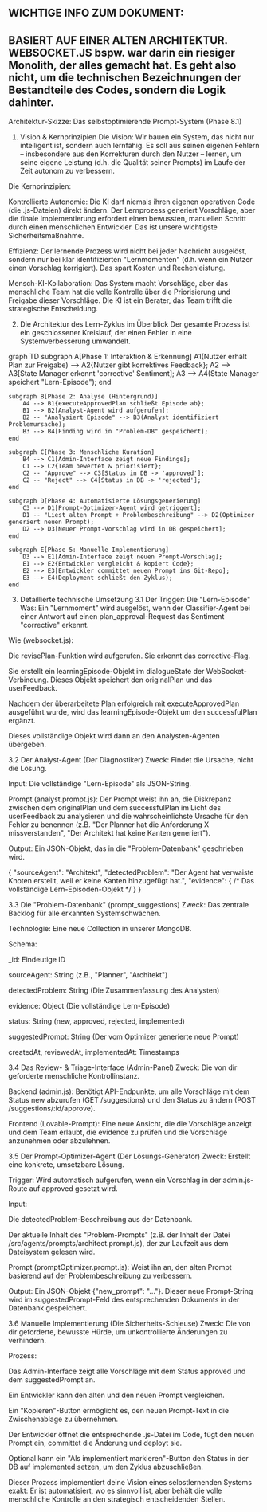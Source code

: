 ## WICHTIGE INFO ZUM DOKUMENT:

## BASIERT AUF EINER ALTEN ARCHITEKTUR. WEBSOCKET.JS bspw. war darin ein riesiger Monolith, der alles gemacht hat. Es geht also nicht, um die technischen Bezeichnungen der Bestandteile des Codes, sondern die Logik dahinter.




Architektur-Skizze: Das selbstoptimierende Prompt-System (Phase 8.1)
1. Vision & Kernprinzipien
Die Vision: Wir bauen ein System, das nicht nur intelligent ist, sondern auch lernfähig. Es soll aus seinen eigenen Fehlern – insbesondere aus den Korrekturen durch den Nutzer – lernen, um seine eigene Leistung (d.h. die Qualität seiner Prompts) im Laufe der Zeit autonom zu verbessern.

Die Kernprinzipien:

Kontrollierte Autonomie: Die KI darf niemals ihren eigenen operativen Code (die .js-Dateien) direkt ändern. Der Lernprozess generiert Vorschläge, aber die finale Implementierung erfordert einen bewussten, manuellen Schritt durch einen menschlichen Entwickler. Das ist unsere wichtigste Sicherheitsmaßnahme.

Effizienz: Der lernende Prozess wird nicht bei jeder Nachricht ausgelöst, sondern nur bei klar identifizierten "Lernmomenten" (d.h. wenn ein Nutzer einen Vorschlag korrigiert). Das spart Kosten und Rechenleistung.

Mensch-KI-Kollaboration: Das System macht Vorschläge, aber das menschliche Team hat die volle Kontrolle über die Priorisierung und Freigabe dieser Vorschläge. Die KI ist ein Berater, das Team trifft die strategische Entscheidung.

2. Die Architektur des Lern-Zyklus im Überblick
Der gesamte Prozess ist ein geschlossener Kreislauf, der einen Fehler in eine Systemverbesserung umwandelt.

graph TD
    subgraph A[Phase 1: Interaktion & Erkennung]
        A1(Nutzer erhält Plan zur Freigabe) --> A2{Nutzer gibt korrektives Feedback};
        A2 --> A3[State Manager erkennt 'corrective' Sentiment];
        A3 --> A4(State Manager speichert "Lern-Episode");
    end

    subgraph B[Phase 2: Analyse (Hintergrund)]
        A4 --> B1{executeApprovedPlan schließt Episode ab};
        B1 --> B2[Analyst-Agent wird aufgerufen];
        B2 -- "Analysiert Episode" --> B3(Analyst identifiziert Problemursache);
        B3 --> B4[Finding wird in "Problem-DB" gespeichert];
    end

    subgraph C[Phase 3: Menschliche Kuration]
        B4 --> C1[Admin-Interface zeigt neue Findings];
        C1 --> C2{Team bewertet & priorisiert};
        C2 -- "Approve" --> C3[Status in DB -> 'approved'];
        C2 -- "Reject" --> C4[Status in DB -> 'rejected'];
    end

    subgraph D[Phase 4: Automatisierte Lösungsgenerierung]
        C3 --> D1[Prompt-Optimizer-Agent wird getriggert];
        D1 -- "Liest alten Prompt + Problembeschreibung" --> D2(Optimizer generiert neuen Prompt);
        D2 --> D3[Neuer Prompt-Vorschlag wird in DB gespeichert];
    end
    
    subgraph E[Phase 5: Manuelle Implementierung]
        D3 --> E1[Admin-Interface zeigt neuen Prompt-Vorschlag];
        E1 --> E2{Entwickler vergleicht & kopiert Code};
        E2 --> E3[Entwickler committet neuen Prompt ins Git-Repo];
        E3 --> E4(Deployment schließt den Zyklus);
    end

3. Detaillierte technische Umsetzung
3.1 Der Trigger: Die "Lern-Episode"
Was: Ein "Lernmoment" wird ausgelöst, wenn der Classifier-Agent bei einer Antwort auf einen plan_approval-Request das Sentiment "corrective" erkennt.

Wie (websocket.js):

Die revisePlan-Funktion wird aufgerufen. Sie erkennt das corrective-Flag.

Sie erstellt ein learningEpisode-Objekt im dialogueState der WebSocket-Verbindung. Dieses Objekt speichert den originalPlan und das userFeedback.

Nachdem der überarbeitete Plan erfolgreich mit executeApprovedPlan ausgeführt wurde, wird das learningEpisode-Objekt um den successfulPlan ergänzt.

Dieses vollständige Objekt wird dann an den Analysten-Agenten übergeben.

3.2 Der Analyst-Agent (Der Diagnostiker)
Zweck: Findet die Ursache, nicht die Lösung.

Input: Die vollständige "Lern-Episode" als JSON-String.

Prompt (analyst.prompt.js): Der Prompt weist ihn an, die Diskrepanz zwischen dem originalPlan und dem successfulPlan im Licht des userFeedback zu analysieren und die wahrscheinlichste Ursache für den Fehler zu benennen (z.B. "Der Planner hat die Anforderung X missverstanden", "Der Architekt hat keine Kanten generiert").

Output: Ein JSON-Objekt, das in die "Problem-Datenbank" geschrieben wird.

{
  "sourceAgent": "Architekt",
  "detectedProblem": "Der Agent hat verwaiste Knoten erstellt, weil er keine Kanten hinzugefügt hat.",
  "evidence": { /* Das vollständige Lern-Episoden-Objekt */ }
}

3.3 Die "Problem-Datenbank" (prompt_suggestions)
Zweck: Das zentrale Backlog für alle erkannten Systemschwächen.

Technologie: Eine neue Collection in unserer MongoDB.

Schema:

_id: Eindeutige ID

sourceAgent: String (z.B., "Planner", "Architekt")

detectedProblem: String (Die Zusammenfassung des Analysten)

evidence: Object (Die vollständige Lern-Episode)

status: String (new, approved, rejected, implemented)

suggestedPrompt: String (Der vom Optimizer generierte neue Prompt)

createdAt, reviewedAt, implementedAt: Timestamps

3.4 Das Review- & Triage-Interface (Admin-Panel)
Zweck: Die von dir geforderte menschliche Kontrollinstanz.

Backend (admin.js): Benötigt API-Endpunkte, um alle Vorschläge mit dem Status new abzurufen (GET /suggestions) und den Status zu ändern (POST /suggestions/:id/approve).

Frontend (Lovable-Prompt): Eine neue Ansicht, die die Vorschläge anzeigt und dem Team erlaubt, die evidence zu prüfen und die Vorschläge anzunehmen oder abzulehnen.

3.5 Der Prompt-Optimizer-Agent (Der Lösungs-Generator)
Zweck: Erstellt eine konkrete, umsetzbare Lösung.

Trigger: Wird automatisch aufgerufen, wenn ein Vorschlag in der admin.js-Route auf approved gesetzt wird.

Input:

Die detectedProblem-Beschreibung aus der Datenbank.

Der aktuelle Inhalt des "Problem-Prompts" (z.B. der Inhalt der Datei /src/agents/prompts/architect.prompt.js), der zur Laufzeit aus dem Dateisystem gelesen wird.

Prompt (promptOptimizer.prompt.js): Weist ihn an, den alten Prompt basierend auf der Problembeschreibung zu verbessern.

Output: Ein JSON-Objekt {"new_prompt": "..."}. Dieser neue Prompt-String wird im suggestedPrompt-Feld des entsprechenden Dokuments in der Datenbank gespeichert.

3.6 Manuelle Implementierung (Die Sicherheits-Schleuse)
Zweck: Die von dir geforderte, bewusste Hürde, um unkontrollierte Änderungen zu verhindern.

Prozess:

Das Admin-Interface zeigt alle Vorschläge mit dem Status approved und dem suggestedPrompt an.

Ein Entwickler kann den alten und den neuen Prompt vergleichen.

Ein "Kopieren"-Button ermöglicht es, den neuen Prompt-Text in die Zwischenablage zu übernehmen.

Der Entwickler öffnet die entsprechende .js-Datei im Code, fügt den neuen Prompt ein, committet die Änderung und deployt sie.

Optional kann ein "Als implementiert markieren"-Button den Status in der DB auf implemented setzen, um den Zyklus abzuschließen.

Dieser Prozess implementiert deine Vision eines selbstlernenden Systems exakt: Er ist automatisiert, wo es sinnvoll ist, aber behält die volle menschliche Kontrolle an den strategisch entscheidenden Stellen.